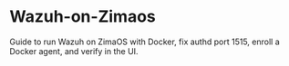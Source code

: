 # Wazuh-on-Zimaos
Guide to run Wazuh on ZimaOS with Docker, fix authd port 1515, enroll a Docker agent, and verify in the UI.
